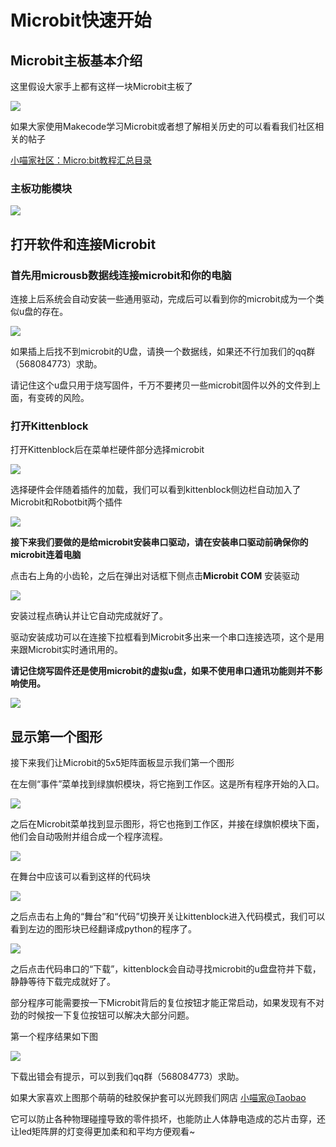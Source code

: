 # Microbit快速开始

## Microbit主板基本介绍

这里假设大家手上都有这样一块Microbit主板了

![](./images/c2_01.jpg)

如果大家使用Makecode学习Microbit或者想了解相关历史的可以看看我们社区相关的帖子

[小喵家社区：Micro:bit教程汇总目录](http://kittenbot.cn/bbs/forum.php?mod=viewthread&tid=104&extra=page%3D1)

### 主板功能模块

![](./images/c2_02.png)


## 打开软件和连接Microbit

### 首先用microusb数据线连接microbit和你的电脑

连接上后系统会自动安装一些通用驱动，完成后可以看到你的microbit成为一个类似u盘的存在。

![](./images/c2_03.png)

如果插上后找不到microbit的U盘，请换一个数据线，如果还不行加我们的qq群（568084773）求助。

请记住这个u盘只用于烧写固件，千万不要拷贝一些microbit固件以外的文件到上面，有变砖的风险。

### 打开Kittenblock

打开Kittenblock后在菜单栏硬件部分选择microbit

![](./images/c2_04.png)

选择硬件会伴随着插件的加载，我们可以看到kittenblock侧边栏自动加入了Microbit和Robotbit两个插件

![](./images/c2_05.png)

**接下来我们要做的是给microbit安装串口驱动，请在安装串口驱动前确保你的microbit连着电脑**

点击右上角的小齿轮，之后在弹出对话框下侧点击**Microbit COM** 安装驱动

![](./images/c2_06.png)

安装过程点确认并让它自动完成就好了。

驱动安装成功可以在连接下拉框看到Microbit多出来一个串口连接选项，这个是用来跟Microbit实时通讯用的。

**请记住烧写固件还是使用microbit的虚拟u盘，如果不使用串口通讯功能则并不影响使用。**

![](./images/c2_07.png)


## 显示第一个图形

接下来我们让Microbit的5x5矩阵面板显示我们第一个图形

在左侧“事件”菜单找到绿旗帜模块，将它拖到工作区。这是所有程序开始的入口。

![](./images/c2_08.png)

之后在Microbit菜单找到显示图形，将它也拖到工作区，并接在绿旗帜模块下面，他们会自动吸附并组合成一个程序流程。

![](./images/c2_09.png)

在舞台中应该可以看到这样的代码块

![](./images/c2_10.png)

之后点击右上角的“舞台”和“代码”切换开关让kittenblock进入代码模式，我们可以看到左边的图形块已经翻译成python的程序了。

![](./images/c2_11.png)

之后点击代码串口的“下载”，kittenblock会自动寻找microbit的u盘盘符并下载，静静等待下载完成就好了。

部分程序可能需要按一下Microbit背后的复位按钮才能正常启动，如果发现有不对劲的时候按一下复位按钮可以解决大部分问题。

第一个程序结果如下图

![](./images/c2_12.png)

下载出错会有提示，可以到我们qq群（568084773）求助。

如果大家喜欢上图那个萌萌的硅胶保护套可以光顾我们网店
[小喵家@Taobao](https://kittenbot.taobao.com/)

它可以防止各种物理碰撞导致的零件损坏，也能防止人体静电造成的芯片击穿，还让led矩阵屏的灯变得更加柔和和平均方便观看~

